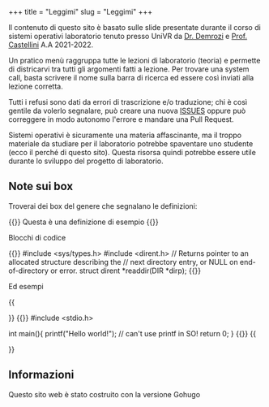 +++
title = "Leggimi"
slug = "Leggimi"
+++

Il contenuto di questo sito è basato sulle slide presentate durante il corso di sistemi operativi laboratorio tenuto presso UniVR da [Dr. Demrozi](https://www.di.univr.it/?ent=persona&id=23662) e [Prof. Castellini](https://www.di.univr.it/?ent=persona&id=4048&lang=it) A.A 2021-2022.

Un pratico menù raggruppa tutte le lezioni di laboratorio (teoria) e permette di districarvi tra tutti gli argomenti fatti a lezione. Per trovare una system call, basta scrivere il nome sulla barra di ricerca ed essere così inviati alla lezione corretta.

Tutti i refusi sono dati da errori di trascrizione e/o traduzione; chi è così gentile da volerlo segnalare, può creare una nuova [ISSUES](https://github.com/seekbytes/oslab/issues) oppure può correggere in modo autonomo l'errore e mandare una Pull Request.

Sistemi operativi è sicuramente una materia affascinante, ma il troppo materiale da studiare per il laboratorio potrebbe spaventare uno studente (ecco il perché di questo sito). Questa risorsa quindi potrebbe essere utile durante lo sviluppo del progetto di laboratorio.

## Note sui box

Troverai dei box del genere che segnalano le definizioni:

{{<definition name="Esempio">}}
Questa è una definizione di esempio
{{</definition>}}

Blocchi di codice

{{<highlight c>}}
#include <sys/types.h>
#include <dirent.h>
// Returns pointer to an allocated structure describing the
// next directory entry, or NULL on end-of-directory or error.
struct dirent *readdir(DIR *dirp);
{{</highlight>}}

Ed esempi

{{<summary title="Esempio">}}
{{<highlight c>}}
#include <stdio.h>

int main(){
	printf("Hello world!"); // can't use printf in SO!
	return 0;
}
{{</highlight>}}
{{</summary>}}

## Informazioni

Questo sito web è stato costruito con la versione Gohugo 

<!--
Infine, ultima nota, se il corso di sistemi operativi vi ha "fritto" il cervello, non disperate! Potete sempre provare a rilassarvi con ["Lo Stack da colorare"](/pdf/) e ["Unisci lo Heap"](/pdf/). O il cruciverba delle syscall. -->